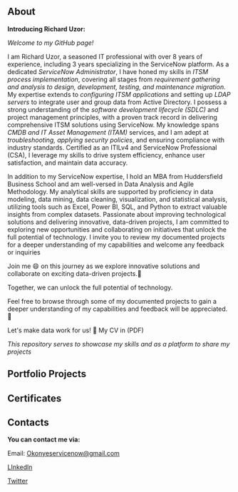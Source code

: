 ## About

**Introducing Richard Uzor:**

*Welcome to my GitHub page!*


I am Richard Uzor, a seasoned IT professional with over 8 years of experience, including 3 years specializing in the ServiceNow platform. 
As a dedicated *ServiceNow Administrator*, I have honed my skills in *ITSM process implementation*, covering all stages from *requirement gathering and analysis to design, 
development, testing, and maintenance migration*. 
My expertise extends to *configuring ITSM applications* and setting up *LDAP servers* to integrate user and group data from Active Directory.
I possess a strong understanding of the *software development lifecycle (SDLC)* and project management principles, 
with a proven track record in delivering comprehensive ITSM solutions using ServiceNow.
My knowledge spans *CMDB and IT Asset Management (ITAM)* services, and I am adept at *troubleshooting, applying security policies*, and ensuring compliance with industry 
standards. 
Certified as an ITILv4 and ServiceNow Professional (CSA), I leverage my skills to drive system efficiency, enhance user satisfaction, and maintain data accuracy.



In addition to my ServiceNow expertise, I hold an MBA from Huddersfield Business School and am well-versed in Data Analysis and Agile Methodology. My analytical skills are 
supported by proficiency in data modeling, data mining, data cleaning, visualization, and statistical analysis, utilizing tools such as Excel, Power BI, SQL, and Python to 
extract valuable insights from complex datasets.
Passionate about improving technological solutions and delivering innovative, data-driven projects, I am committed to exploring new opportunities and collaborating on 
initiatives that unlock the full potential of technology. I invite you to review my documented projects for a deeper understanding of my capabilities and welcome any 
feedback or inquiries

Join me :smile: on this journey as we explore innovative solutions and collaborate on exciting data-driven projects.:muscle: 

Together, we can unlock the full potential of technology.

Feel free to browse through some of my documented projects to gain a deeper understanding of my capabilities and feedback will be appreciated. :pray:

Let's make data work for us! :handshake:
My CV in (PDF)

*This repository serves to showcase my skills and as a platform to share my projects*


## Portfolio Projects








## Certificates










## Contacts

**You can contact me via:**  

Email: Okonyeservicenow@gmail.com

[LInkedln]()

[Twitter]()




















